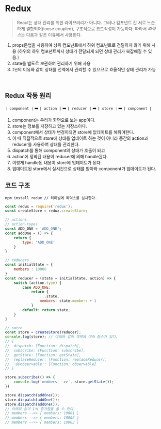 # **Redux**

> React는 상태 관리를 위한 라이브러리가 아니다. 그러나 컴포넌트 간 서로 느슨하게 결합되어(loose coupled), 구조적으로 코드작성이 가능하다. 따라서 *리덕스*는 다음과 같은 이유에서 사용한다.
1. props문법을 사용하여 상위 컴포넌트에서 하위 컴포넌트로 전달하지 않기 위해 사용 (하위의 하위 컴포넌트까지 상태가 전달되게 되면 상태 관리가 복잡해질 수 있음.)
2. state를 별도로 보관하여 관리하기 위해 사용 
3. `2번`의 이유와 같이 상태를 전역에서 관리할 수 있으므로 효율적인 상태 관리가 가능

<br>

## Redux 작동 원리
 `| component |` ➡️ `| action |` ➡️ `| reducer |` ➡️ `| store |` ➡️ `| component |`

1. component는 우리가 화면으로 보는 app이다.
2. store는 정보를 저장하고 있는 저장소이다.
3. component에서 상태가 변경이되면 store에 없데이트를 해줘야한다.
4. 이 때 직접적으로 store에 상태를 업데이트 하는 것이 아니라 중간의 action과 reducer를 사용하여 상태를 관리한다.
5. dispatch를 통해 component의 상태가 호출이 되고
6. action에 정의된 내용이 reducer에 의해 handle된다.
7. 이렇게 handle된 내용이 store에 업데이트가 된다.
8. 업데이트된 store에서 실시간으로 상태를 받아와 component가 업데이트가 된다.

## 코드 구조
```
npm install redux // 터미널에 리덕스를 설치한다.
```
```js
const redux = require('redux');
const createStore = redux.createStore;

// actions
// action-types
const ADD_ONE = 'ADD_ONE';
const addOne = () => {
    return {
        type: 'ADD_ONE'
    }
}

// reducers
const initialState = {
    members : 10000
}
const reducer = (state = initialState, action) => {
    switch (action.type) {
        case ADD_ONE: 
            return {
                ...state,
                members: state.members + 1
            }
        default: return state;
    }
}

// sotre
const store = createStore(reducer);
console.log(store); // 아래와 같이 객체에 여러 함수가 있다.
// {
//  dispatch: [Function: dispatch],
//  subscribe: [Function: subscribe],
//  getState: [Function: getState],
//  replaceReducer: [Function: replaceReducer],
//  '@@observable': [Function: observable]
// }

store.subscribe(() => {
    console.log('members -->>', store.getState());
})

store.dispatch(addOne());
store.dispatch(addOne());
store.dispatch(addOne());
// 아래와 같이 1씩 증가함을 볼 수 있다.
// members -->> { members: 10001 }
// members -->> { members: 10002 }
// members -->> { members: 10003 }
```
